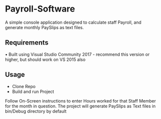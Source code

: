 # Payroll-Software
A simple console application designed to calculate staff Payroll, and generate monthly PaySlips as text files.

## Requirements
• Built using Visual Studio Community 2017 - recommend this version or higher, but should work on VS 2015 also

## Usage
<ul>
  <li>Clone Repo</li>
  <li>Build and run Project</li>
</ul>


Follow On-Screen instructions to enter Hours worked for that Staff Member for the month in question. The project will generate PaySlips as Text files in bin/Debug directory by default
